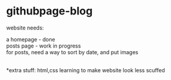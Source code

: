 # githubpage-blog

website needs:

a homepage - done
<br>posts page - work in progress
<br>for posts, need a way to sort by date, and put images

<br> *extra stuff: html,css learning to make website look less scuffed
